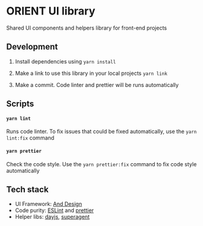 # ORIENT UI library

Shared UI components and helpers library for front-end projects

## Development

1. Install dependencies using `yarn install`

1. Make a link to use this library in your local projects `yarn link`

1. Make a commit. Code linter and prettier will be runs automatically

## Scripts

#### `yarn lint`

Runs code linter. To fix issues that could be fixed automatically, use the `yarn lint:fix` command

#### `yarn prettier`

Check the code style. Use the `yarn prettier:fix` command to fix code style automatically

<!-- TODO: fill this with commands from package.json (generators) -->

## Tech stack

- UI Framework: [And Design](https://ant.design)
- Code purity: [ESLint](https://eslint.org/) and [prettier](https://prettier.io/)
- Helper libs: [dayjs](https://day.js.org/), [superagent](https://github.com/visionmedia/superagent)
